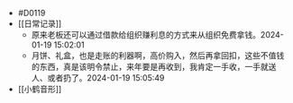 - #D0119
- [[日常记录]]
	- 原来老板还可以通过借款给组织赚利息的方式来从组织免费拿钱。2024-01-19 15:02:01
	- 月饼、礼盒，也是走账的利器啊，高价购入，然后再拿回扣，这些不值钱的东西，真是该明令禁止，来年要是再收到，我肯定一手收，一手就送人、或者扔了。2024-01-19 15:05:49
- [[小鹤音形]]